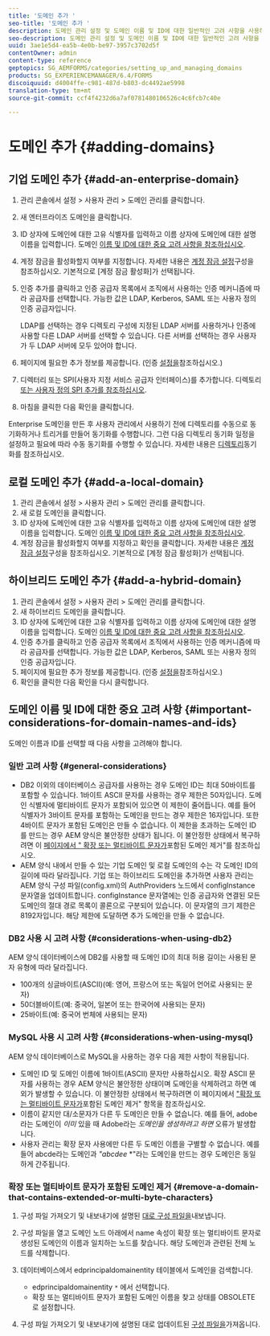 ```yaml
---
title: '도메인 추가 '
seo-title: '도메인 추가 '
description: 도메인 관리 설정 및 도메인 이름 및 ID에 대한 일반적인 고려 사항을 사용하여 기업, 로컬 또는 하이브리드 도메인을 추가하는 방법을 알아봅니다.
seo-description: 도메인 관리 설정 및 도메인 이름 및 ID에 대한 일반적인 고려 사항을 사용하여 기업, 로컬 또는 하이브리드 도메인을 추가하는 방법을 알아봅니다.
uuid: 3ae1e5d4-ea5b-4e0b-be97-3957c3702d5f
contentOwner: admin
content-type: reference
geptopics: SG_AEMFORMS/categories/setting_up_and_managing_domains
products: SG_EXPERIENCEMANAGER/6.4/FORMS
discoiquuid: d4004ffe-c981-487d-b803-dc4492ae5998
translation-type: tm+mt
source-git-commit: ccf4f4232d6a7af0781480106526c4c6fcb7c40e

---
```



# 도메인 추가 {#adding-domains}

## 기업 도메인 추가 {#add-an-enterprise-domain}

1. 관리 콘솔에서 설정 > 사용자 관리 > 도메인 관리를 클릭합니다.
1. 새 엔터프라이즈 도메인을 클릭합니다.
1. ID 상자에 도메인에 대한 고유 식별자를 입력하고 이름 상자에 도메인에 대한 설명 이름을 입력합니다. 도메인 [이름 및 ID에 대한 중요 고려 사항을 참조하십시오](adding-domains.md#important-considerations-for-domain-names-and-ids).
1. 계정 잠금을 활성화할지 여부를 지정합니다. 자세한 내용은 [계정 잠금 설정](/help/forms/using/admin-help/configure-account-locking-settings.md#configure-account-locking-settings)구성을 참조하십시오. 기본적으로 [계정 잠금 활성화]가 선택됩니다.
1. 인증 추가를 클릭하고 인증 공급자 목록에서 조직에서 사용하는 인증 메커니즘에 따라 공급자를 선택합니다. 가능한 값은 LDAP, Kerberos, SAML 또는 사용자 정의 인증 공급자입니다.

   LDAP를 선택하는 경우 디렉토리 구성에 지정된 LDAP 서버를 사용하거나 인증에 사용할 다른 LDAP 서버를 선택할 수 있습니다. 다른 서버를 선택하는 경우 사용자가 두 LDAP 서버에 모두 있어야 합니다.

1. 페이지에 필요한 추가 정보를 제공합니다. (인증 [설정을](/help/forms/using/admin-help/configuring-authentication-providers.md#authentication-settings)참조하십시오.)
1. 디렉터리 또는 SPI(사용자 지정 서비스 공급자 인터페이스)를 추가합니다. 디렉토리 [또는 사용자 정의 SPI 추가를 참조하십시오](/help/forms/using/admin-help/configuring-directories.md#adding-directories-or-custom-spis).
1. 마침을 클릭한 다음 확인을 클릭합니다.

Enterprise 도메인을 만든 후 사용자 관리에서 사용하기 전에 디렉토리를 수동으로 동기화하거나 트리거를 만들어 동기화를 수행합니다. 그런 다음 디렉토리 동기화 일정을 설정하고 필요에 따라 수동 동기화를 수행할 수 있습니다. 자세한 내용은 [디렉토리](/help/forms/using/admin-help/synchronizing-directories.md#synchronizing-directories)동기화를 참조하십시오.

## 로컬 도메인 추가 {#add-a-local-domain}

1. 관리 콘솔에서 설정 > 사용자 관리 > 도메인 관리를 클릭합니다.
1. 새 로컬 도메인을 클릭합니다.
1. ID 상자에 도메인에 대한 고유 식별자를 입력하고 이름 상자에 도메인에 대한 설명 이름을 입력합니다. 도메인 [이름 및 ID에 대한 중요 고려 사항을 참조하십시오](adding-domains.md#important-considerations-for-domain-names-and-ids).
1. 계정 잠금을 활성화할지 여부를 지정하고 확인을 클릭합니다. 자세한 내용은 [계정 잠금 설정](/help/forms/using/admin-help/configure-account-locking-settings.md#configure-account-locking-settings)구성을 참조하십시오. 기본적으로 [계정 잠금 활성화]가 선택됩니다.

## 하이브리드 도메인 추가 {#add-a-hybrid-domain}

1. 관리 콘솔에서 설정 > 사용자 관리 > 도메인 관리를 클릭합니다.
1. 새 하이브리드 도메인을 클릭합니다.
1. ID 상자에 도메인에 대한 고유 식별자를 입력하고 이름 상자에 도메인에 대한 설명 이름을 입력합니다. 도메인 [이름 및 ID에 대한 중요 고려 사항을 참조하십시오](adding-domains.md#important-considerations-for-domain-names-and-ids).
1. 인증 추가를 클릭하고 인증 공급자 목록에서 조직에서 사용하는 인증 메커니즘에 따라 공급자를 선택합니다. 가능한 값은 LDAP, Kerberos, SAML 또는 사용자 정의 인증 공급자입니다.
1. 페이지에 필요한 추가 정보를 제공합니다. (인증 [설정을](/help/forms/using/admin-help/configuring-authentication-providers.md#authentication-settings)참조하십시오.)
1. 확인을 클릭한 다음 확인을 다시 클릭합니다.

## 도메인 이름 및 ID에 대한 중요 고려 사항 {#important-considerations-for-domain-names-and-ids}

도메인 이름과 ID를 선택할 때 다음 사항을 고려해야 합니다.

### 일반 고려 사항 {#general-considerations}

* DB2 이외의 데이터베이스 공급자를 사용하는 경우 도메인 ID는 최대 50바이트를 포함할 수 있습니다. 1바이트 ASCII 문자를 사용하는 경우 제한은 50자입니다. 도메인 식별자에 멀티바이트 문자가 포함되어 있으면 이 제한이 줄어듭니다. 예를 들어 식별자가 3바이트 문자를 포함하는 도메인을 만드는 경우 제한은 16자입니다. 또한 4바이트 문자가 포함된 도메인은 만들 수 없습니다. 이 제한을 초과하는 도메인 ID를 만드는 경우 AEM 양식은 불안정한 상태가 됩니다. 이 불안정한 상태에서 복구하려면 이 [페이지에서 &quot; 확장 또는 멀티바이트 문자가](adding-domains.md#remove-a-domain-that-contains-extended-or-multi-byte-characters)포함된 도메인 제거&quot;를 참조하십시오.
* AEM 양식 내에서 만들 수 있는 기업 도메인 및 로컬 도메인의 수는 각 도메인 ID의 길이에 따라 달라집니다. 기업 또는 하이브리드 도메인을 추가하면 사용자 관리는 AEM 양식 구성 파일(config.xml)의 AuthProviders 노드에서 configInstance 문자열을 업데이트합니다. configInstance 문자열에는 인증 공급자와 연결된 모든 도메인의 절대 경로 목록이 콜론으로 구분되어 있습니다. 이 문자열의 크기 제한은 8192자입니다. 해당 제한에 도달하면 추가 도메인을 만들 수 없습니다.

### DB2 사용 시 고려 사항 {#considerations-when-using-db2}

AEM 양식 데이터베이스에 DB2를 사용할 때 도메인 ID의 최대 허용 길이는 사용된 문자 유형에 따라 달라집니다.

* 100개의 싱글바이트(ASCII)(예: 영어, 프랑스어 또는 독일어 언어로 사용되는 문자)
* 50더블바이트(예: 중국어, 일본어 또는 한국어에 사용되는 문자)
* 25바이트(예: 중국어 번체에 사용되는 문자)

### MySQL 사용 시 고려 사항 {#considerations-when-using-mysql}

AEM 양식 데이터베이스로 MySQL을 사용하는 경우 다음 제한 사항이 적용됩니다.

* 도메인 ID 및 도메인 이름에 1바이트(ASCII) 문자만 사용하십시오. 확장 ASCII 문자를 사용하는 경우 AEM 양식은 불안정한 상태이며 도메인을 삭제하려고 하면 예외가 발생할 수 있습니다. 이 불안정한 상태에서 복구하려면 이 페이지에서 [&quot;확장 또는 멀티바이트 문자가](adding-domains.md#remove-a-domain-that-contains-extended-or-multi-byte-characters)포함된 도메인 제거&quot; 항목을 참조하십시오.
* 이름이 같지만 대/소문자가 다른 두 도메인은 만들 수 없습니다. 예를 들어, adobe라는 도메인이 *이미* 있을 때 Adobe라는 *도메인을 생성하려고 하면* 오류가 발생합니다.
* 사용자 관리는 확장 문자 사용에만 다른 두 도메인 이름을 구별할 수 없습니다. 예를 들어 abcde라는 도메인과 *&quot;abcdee* *&quot;라는 도메인을 만드는 경우 도메인은 동일하게 간주됩니다.

### 확장 또는 멀티바이트 문자가 포함된 도메인 제거 {#remove-a-domain-that-contains-extended-or-multi-byte-characters}

1. 구성 파일 가져오기 및 내보내기에 설명된 [대로 구성 파일을](/help/forms/using/admin-help/importing-exporting-configuration-file.md#importing-and-exporting-the-configuration-file)내보냅니다.
1. 구성 파일을 열고 도메인 노드 아래에서 name 속성이 확장 또는 멀티바이트 문자로 생성된 도메인의 이름과 일치하는 노드를 찾습니다. 해당 도메인과 관련된 전체 노드를 삭제합니다.
1. 데이터베이스에서 edprincipaldomainentity 테이블에서 도메인을 검색합니다.

   * edprincipaldomainentity `*` 에서 선택합니다.
   * 확장 또는 멀티바이트 문자가 포함된 도메인 이름을 찾고 상태를 OBSOLETE로 설정합니다.

1. 구성 파일 가져오기 및 내보내기에 설명된 대로 업데이트된 [구성 파일을](/help/forms/using/admin-help/importing-exporting-configuration-file.md#importing-and-exporting-the-configuration-file)가져옵니다.

